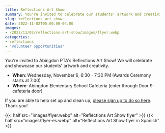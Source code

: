 ```yaml
--- 
title: Reflections Art Show
summary: You're invited to celebrate our students' artwork and creativity.
slug: reflections art show
date: 2022-11-02T05:00:00-04:00
images:
- /2022/11/02/reflections-art-show/images/flyer.webp
categories:
- reflections
- "volunteer opportunities"
---
```


You're invited to Abingdon PTA's Reflections Art Show! We will celebrate and showcase our students' artwork and creativity.

- **When**: Wednesday, November 9, 6:30 - 7:30 PM (Awards Ceremony starts at 7:00)
- **Where**: Abingdon Elementary School Cafeteria (enter through Door 9 - cafeteria door)

If you are able to help set up and clean up, [please sign up to do so here](https://www.signupgenius.com/go/30E0A44ACA72AA5FE3-reflections). Thank you!

{{< half src="images/flyer.webp" alt="Reflections Art Show flyer" >}}
{{< half src="images/flyer-es.webp" alt="Reflections Art Show flyer in Spanish" >}}